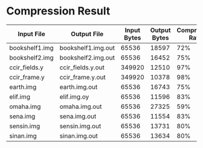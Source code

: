 # Compression Result
|  Input File  |  Output File  |  Input Bytes  |  Output Bytes  |  Compression Ratio  |
|--------------|---------------|---------------|----------------|---------------------|
|bookshelf1.img|bookshelf1.img.out|65536|18597|72%|
|bookshelf2.img|bookshelf2.img.out|65536|16452|75%|
|ccir_fields.y|ccir_fields.y.out|349920|12510|97%|
|ccir_frame.y|ccir_frame.y.out|349920|10378|98%|
|earth.img|earth.img.out|65536|16743|75%|
|elif.img|elif.img.oy|65536|11596|83%|
|omaha.img|omaha.img.out|65536|27325|59%|
|sena.img|sena.img.out|65536|11554|83%|
|sensin.img|sensin.img.out|65536|13731|80%|
|sinan.img|sinan.img.out|65536|13634|80%|

